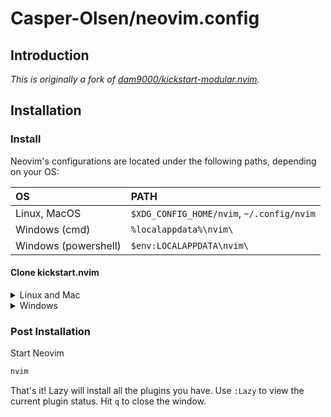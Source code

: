 # Casper-Olsen/neovim.config

## Introduction

*This is originally a fork of [dam9000/kickstart-modular.nvim](https://github.com/dam9000/kickstart-modular.nvim).*

## Installation

### Install

Neovim's configurations are located under the following paths, depending on your OS:

| OS | PATH |
| :- | :--- |
| Linux, MacOS | `$XDG_CONFIG_HOME/nvim`, `~/.config/nvim` |
| Windows (cmd)| `%localappdata%\nvim\` |
| Windows (powershell)| `$env:LOCALAPPDATA\nvim\` |

#### Clone kickstart.nvim

<details><summary> Linux and Mac </summary>

```sh
git clone https://github.com/Casper-Olsen/neovim.config.git "${XDG_CONFIG_HOME:-$HOME/.config}"/nvim
```

</details>

<details><summary> Windows </summary>

If you're using `cmd.exe`:

```
git clone https://github.com/Casper-Olsen/neovim.config.git "%localappdata%\nvim"
```

If you're using `powershell.exe`

```
git clone https://github.com/Casper-Olsen/neovim.config.git "${env:LOCALAPPDATA}\nvim"
```

</details>

### Post Installation

Start Neovim

```sh
nvim
```

That's it! Lazy will install all the plugins you have. Use `:Lazy` to view
the current plugin status. Hit `q` to close the window.

